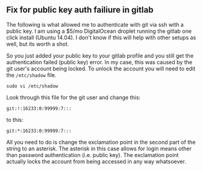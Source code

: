 Fix for public key auth failiure in gitlab
------------------------------------------

The following is what allowed me to authenticate with git via ssh with a public key. I am using a $5/mo DigitalOcean droplet running the gitlab one click install (Ubuntu 14.04). I don't know if this will help with other setups as well, but its worth a shot.

So you just added your public key to your gitlab profile and you still get the authentication failed (public key) error. In my case, this was caused by the git user's account being locked. To unlock the account you will need to edit the `/etc/shadow` file.

    sudo vi /etc/shadow

Look through this file for the git user and change this:
    
    git:!:16233:0:99999:7:::

to this:

    git:*:16233:0:99999:7:::

All you need to do is change the exclamation point in the second part of the string to an asterisk. The asterisk in this case allows for login means other than password authentication (i.e. public key). The exclamation point actually locks the account from being accessed in any way whatsoever.
